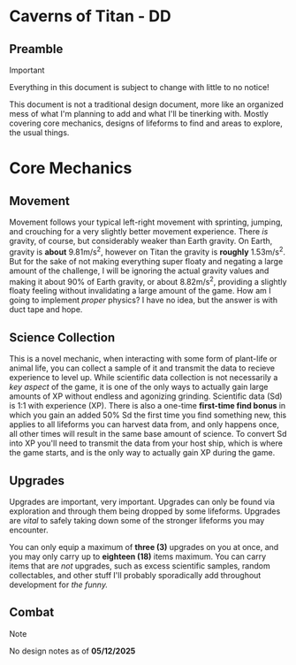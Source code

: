 # Caverns of Titan - DD
<!-- This makes heavy use of the GitHub Markdown secret sauce -->

## Preamble

> [!IMPORTANT]
> Everything in this document is subject to change with little to no notice!

This document is not a traditional design document, more like an organized mess of what I'm planning to add and what I'll be tinerking with. Mostly covering core mechanics, designs of lifeforms to find and areas to explore, the usual things.

# Core Mechanics

## Movement

<!-- Yap session about gravity, probably not required -->
Movement follows your typical left-right movement with sprinting, jumping, and crouching for a very slightly better movement experience. There *is* gravity, of course, but considerably weaker than Earth gravity. On Earth, gravity is **about** 9.81m/s<sup>2</sup>, however on Titan the gravity is **roughly** 1.53m/s<sup>2</sup>. But for the sake of not making everything super floaty and negating a large amount of the challenge, I will be ignoring the actual gravity values and making it about 90% of Earth gravity, or about 8.82m/s<sup>2</sup>, providing a slightly floaty feeling without invalidating a large amount of the game. How am I going to implement *proper* physics? I have no idea, but the answer is with duct tape and hope.

## Science Collection

<!-- Science? Data? Bonuses? It's KSP all over again D: -->
This is a novel mechanic, when interacting with some form of plant-life or animal life, you can collect a sample of it and transmit the data to recieve experience to level up. While scientific data collection is not necessarily a *key aspect* of the game, it is one of the only ways to actually gain large amounts of XP without endless and agonizing grinding. Scientific data (Sd) is 1:1 with experience (XP). There is also a one-time **first-time find bonus** in which you gain an added 50% Sd the first time you find something new, this applies to all lifeforms you can harvest data from, and only happens once, all other times will result in the same base amount of science. To convert Sd into XP you'll need to transmit the data from your host ship, which is where the game starts, and is the only way to actually gain XP during the game.

## Upgrades

Upgrades are important, very important. Upgrades can only be found via exploration and through them being dropped by some lifeforms. Upgrades are *vital* to safely taking down some of the stronger lifeforms you may encounter.

You can only equip a maximum of **three (3)** upgrades on you at once, and you may only carry up to **eighteen (18)** items maximum. You can carry items that are *not* upgrades, such as excess scientific samples, random collectables, and other stuff I'll probably sporadically add throughout development for *the funny.*

## Combat

> [!NOTE]
> No design notes as of **05/12/2025**